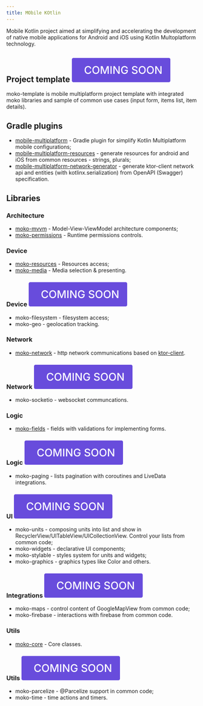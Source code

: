 ```yaml
---
title: MObile KOtlin
---
```

Mobile Kotlin project aimed at simplifying and accelerating the development of native mobile applications for Android and iOS using Kotlin Multoplatform technology.

## Project template ![coming soon](img/soon.svg)
moko-template is mobile multiplatform project template with integrated moko libraries and sample of common use cases (input form, items list, item details). 

## Gradle plugins
* [mobile-multiplatform](https://github.com/icerockdev/mobile-multiplatform-gradle-plugin) - Gradle plugin for simplify Kotlin Multiplatform mobile configurations;
* [mobile-multiplatform-resources](https://github.com/icerockdev/moko-resources) - generate resources for android and iOS from common resources - strings, plurals;
* [mobile-multiplatform-network-generator](https://github.com/icerockdev/moko-network) - generate ktor-client network api and entities (with kotlinx.serialization) from OpenAPI (Swagger) specification.

## Libraries
### Architecture
* [moko-mvvm](https://github.com/icerockdev/moko-mvvm) - Model-View-ViewModel architecture components;
* [moko-permissions](https://github.com/icerockdev/moko-permissions) - Runtime permissions controls.

### Device
* [moko-resources](https://github.com/icerockdev/moko-resources) - Resources access;
* [moko-media](https://github.com/icerockdev/moko-media) - Media selection & presenting.

### Device ![coming soon](img/soon.svg)
* moko-filesystem - filesystem access;
* moko-geo - geolocation tracking.

### Network
* [moko-network](https://github.com/icerockdev/moko-network) - http network communications based on [ktor-client](https://github.com/ktorio/ktor).

### Network ![coming soon](img/soon.svg)
* moko-socketio - websocket communcations.

### Logic
* [moko-fields](https://github.com/icerockdev/moko-fields) - fields with validations for implementing forms.

### Logic ![coming soon](img/soon.svg)
* moko-paging - lists pagination with coroutines and LiveData integrations.

### UI ![coming soon](img/soon.svg)
* moko-units - composing units into list and show in RecyclerView/UITableView/UICollectionView. Control your lists from common code;
* moko-widgets - declarative UI components;
* moko-stylable - styles system for units and widgets;
* moko-graphics - graphics types like Color and others.

### Integrations ![coming soon](img/soon.svg)
* moko-maps - control content of GoogleMapView from common code;
* moko-firebase - interactions with firebase from common code.

### Utils
* [moko-core](https://github.com/icerockdev/moko-core) - Core classes.

### Utils ![coming soon](img/soon.svg)
* moko-parcelize - @Parcelize support in common code;
* moko-time - time actions and timers.
